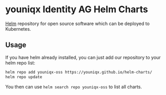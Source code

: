 # youniqx Identity AG Helm Charts

[Helm](https://helm.sh) repository for open source software which can be
deployed to Kubernetes.

## Usage

If you have helm already installed, you can just add our repository to your
helm repo list:

```bash
helm repo add youniqx-oss https://youniqx.github.io/helm-charts/
helm repo update
```

You then can use `helm search repo youniqx-oss` to list all charts.
